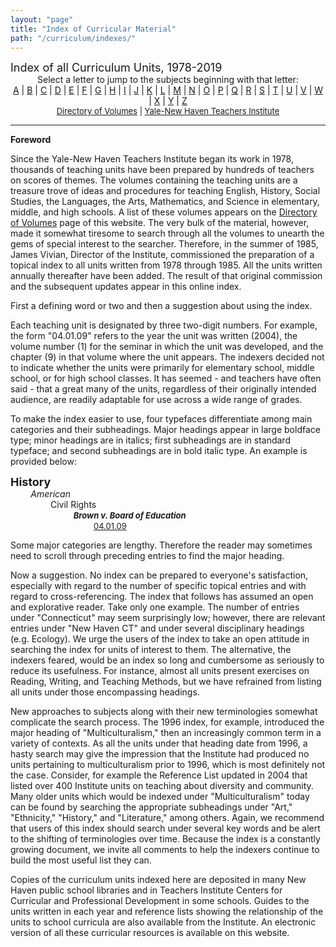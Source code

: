 ```yaml
---
layout: "page"
title: "Index of Curricular Material"
path: "/curriculum/indexes/"
---
```

<main>
<font size="+1">Index of all Curriculum Units, 1978-2019</font>
<center>Select a letter to jump to the subjects beginning with that letter:
<br/>
<a href="a.x.html">A</a> | <a href="b.x.html">B</a> |
<a href="c.x.html">C</a> | <a href="d.x.html">D</a> |
<a href="e.x.html">E</a> | <a href="f.x.html">F</a> |
<a href="g.x.html">G</a> | <a href="h.x.html">H</a> |
<a href="i.x.html">I</a> | <a href="j.x.html">J</a> |
<a href="k.x.html">K</a> | <a href="l.x.html">L</a> |
<a href="m.x.html">M</a> | <a href="n.x.html">N</a> |
<a href="o.x.html">O</a> | <a href="p.x.html">P</a> |
<a href="q.x.html">Q</a> | <a href="r.x.html">R</a> |
<a href="s.x.html">S</a> | <a href="t.x.html">T</a> |
<a href="u.x.html">U</a> | <a href="v.x.html">V</a> |
<a href="w.x.html">W</a> | <a href="x.x.html">X</a> |
<a href="y.x.html">Y</a> | <a href="z.x.html">Z</a><br/>
<font size="-1"><a href="../units/">Directory of Volumes</a> |
<a href="..\..\">Yale-New Haven Teachers Institute</a></font></center>
<hr/>
<p>
<b>Foreword</b>
</p><p>Since the Yale-New Haven Teachers Institute began its work in 1978, thousands of teaching units have been prepared by hundreds of 
teachers on scores of themes.  The volumes containing the teaching units are a treasure trove of 
ideas and procedures for teaching English, History, Social Studies, the Languages, the Arts, Mathematics, and Science in elementary, middle, and high schools.  A list of these volumes appears on the
<a href="../units/">Directory of Volumes</a> page of this website.
The very bulk of the material, however, made it somewhat tiresome to search through all the volumes to unearth the gems of special 
interest to the searcher.  Therefore, in the summer of 1985, James Vivian, Director of the Institute, 
commissioned the preparation of a topical index to all units written from 1978 through 1985.  
All the units written annually thereafter have been added.  The result of that 
original commission and the subsequent updates appear in this online index. 
</p><p>First a defining word or two and then a suggestion about using the index. 
</p><p>Each teaching unit is designated by three two-digit numbers.  For example, the form "04.01.09" refers to the year the unit was written (2004), the volume number (1) for the seminar in which the unit was developed, and the chapter (9) in that volume where the unit appears. The indexers decided not to indicate whether the units were primarily for elementary school, middle school, or for high school classes. It has seemed - and teachers have often said - that a great many of the units, regardless of their originally intended audience, are readily adaptable for use across a wide range of grades. 
</p><p>To make the index easier to use, four typefaces differentiate among main categories and their subheadings. Major headings appear in large boldface type; minor headings are in italics; first subheadings are in standard typeface; and second subheadings are in bold italic type.  An example is provided below:
</p><p> 
<font size="+1"><b>History</b></font><br/>
<font color="#ffffff" style="visibility:hidden;">........</font><i>American</i><br/>
<font color="#ffffff" style="visibility:hidden;">................</font>Civil Rights<br/>
<font color="#ffffff" style="visibility:hidden;">........................</font>
<font size="-1"><b><i>Brown v. Board of Education</i></b></font><br/>
<font color="#ffffff" style="visibility:hidden;">................................</font>
<font size="-1"><a href="../guides/2004/1/04.01.09.x.html">04.01.09</a></font><br/>
</p><p>Some major categories are lengthy.  Therefore the reader may sometimes need to scroll through preceding entries to find the major heading.
</p><p>Now a suggestion.  No index can be prepared to everyone's satisfaction, especially with regard to the number of specific topical entries and with regard to cross-referencing.  The index that follows has assumed an open and explorative reader. Take only one example. The number of entries under "Connecticut" may seem surprisingly low; however, there are relevant entries under "New Haven CT" and under several disciplinary headings (e.g. Ecology).  We urge the users of the index to take an open attitude in searching the index for units of interest to them. The alternative, the indexers feared, would be an index so long and cumbersome as seriously to reduce its usefulness. For instance, almost all units present exercises on Reading, Writing, and Teaching Methods, but we have refrained from listing all units under those encompassing headings.
</p><p>New approaches to subjects along with their new terminologies somewhat complicate the search process. The 1996 index, for example, introduced the major heading of "Multiculturalism," then an increasingly common term in a variety of contexts. As all the units under that heading date from 1996, a hasty search may give the impression that the Institute had produced no units pertaining to multiculturalism prior to 1996, which is most definitely not the case.  Consider, for example the Reference List updated in 2004 that listed over 400 Institute units on teaching about diversity and community.  Many older units which would be indexed under "Multiculturalism" today can be found by searching the appropriate subheadings under "Art," "Ethnicity," "History," and "Literature," among others. Again, we recommend that users of this index should search under several key words and be alert to the shifting of terminologies over time. Because the index is a constantly growing document, we invite all comments to help the indexers continue to build the most useful list they can. 
</p><p>Copies of the curriculum units indexed here are deposited in many New Haven public school libraries and in Teachers Institute Centers for Curricular and Professional Development in some schools. Guides to the units written in each year and reference lists showing the relationship of the units to school curricula are also available from the Institute. An electronic version of all these curricular resources is available on this website.
</p>
</main>